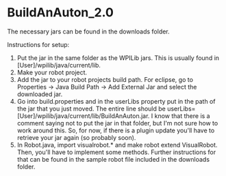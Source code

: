 # BuildAnAuton_2.0
The necessary jars can be found in the downloads folder.

Instructions for setup:
<ol>
<li>Put the jar in the same folder as the WPILib jars. This is usually found in [User]/wpilib/java/current/lib. </li>
<li>Make your robot project. </li>
<li>Add the jar to your robot projects build path. For eclipse, go to Properties -> Java Build Path -> Add External Jar and select the downloaded jar. </li>
<li>Go into build.properties and in the userLibs property put in the path of the jar that you just moved. The entire line should be userLibs=[User]/wpilib/java/current/lib/BuildAnAuton.jar. I know that there is a comment saying not to put the jar in that folder, but I'm not sure how to work around this. So, for now, if there is a plugin update you'll have to retrieve your jar again (so probably soon). </li>
<li>In Robot.java, import visualrobot.* and make robot extend VisualRobot. Then, you'll have to implement some methods. Further instructions for that can be found in the sample robot file included in the downloads folder. </li>
</ol>
